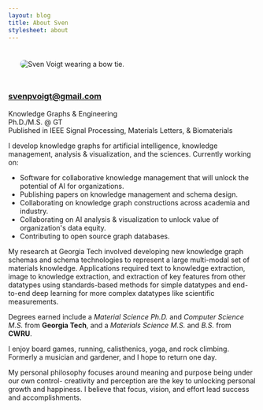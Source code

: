 ```yaml
---
layout: blog
title: About Sven
stylesheet: about
---
```



<div class="rowDyn center margined spaced">

<img src="{{ site.baseurl }}/static/images/Profile.JPG" style="padding:1.5rem; border-radius:500px;" alt="Sven Voigt wearing a bow tie." class="profileImg"/>

<div id="contactInfo" class="column center">

<!-- <h3>Ph.D. @ Georgia Tech, 2023</h3> -->

<a href="mailto:svenpvoigt@gmail.com"><h3>svenpvoigt@gmail.com</h3></a>
<div class="row spaced">
<a href="https://github.com/SvenPVoigt" class="fab fa-square-github fa-2x" data-show-count="false"></a>
<a href="https://scholar.google.com/citations?user=T7VzYSAAAAAJ" class="ai ai-google-scholar-square ai-2x" data-show-count="false"></a>
<a href="https://www.linkedin.com/in/svenvoigt1/" class="fab fa-linkedin fa-2x" data-show-count="false"></a>
<a href="https://bsky.app/profile/svenpvoigt.com" class="fa-brands fa-square-bluesky fa-2x" data-show-count="false"></a>
</div>
</div>
</div>

<div class="rowDyn rowBorderedDyn2 bold2 spaced25 margined">
<div class="center">Knowledge Graphs & Engineering</div>
<div class="center">Ph.D./M.S. @ GT</div>
<div class="center">Published in IEEE Signal Processing, Materials Letters, & Biomaterials</div>
</div>

I develop knowledge graphs for artificial intelligence, knowledge management, analysis & visualization, and the sciences. Currently working on:
- Software for collaborative knowledge management that will unlock the potential of AI for organizations.
- Publishing papers on knowledge management and schema design.
- Collaborating on knowledge graph constructions across academia and industry.
- Collaborating on AI analysis & visualization to unlock value of organization's data equity.
- Contributing to open source graph databases.

My research at Georgia Tech involved developing new knowledge graph schemas and schema technologies to represent a large multi-modal set of materials knowledge. Applications required text to knowledge extraction, image to knowledge extraction, and extraction of key features from other datatypes using standards-based methods for simple datatypes and end-to-end deep learning for more complex datatypes like scientific measurements.

Degrees earned include a *Material Science Ph.D.* and *Computer Science M.S.* from **Georgia Tech**, and a *Materials Science M.S.* and *B.S.* from **CWRU**.

I enjoy board games, running, calisthenics, yoga, and rock climbing. Formerly a musician and gardener, and I hope to return one day.

My personal philosophy focuses around meaning and purpose being under our own control- creativity and perception are the key to unlocking personal growth and happiness. I believe that focus, vision, and effort lead success and accomplishments.